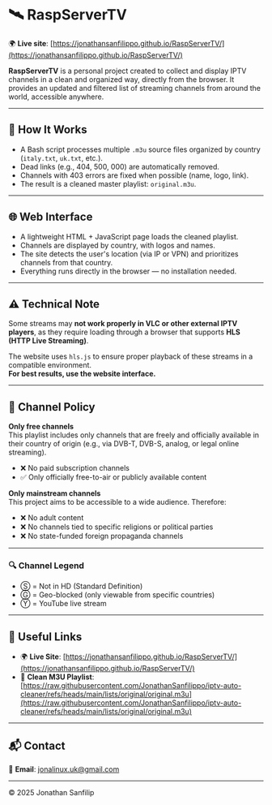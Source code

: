 # 🛰️ RaspServerTV

🌍 **Live site**: [https://jonathansanfilippo.github.io/RaspServerTV/](https://jonathansanfilippo.github.io/RaspServerTV/)

**RaspServerTV** is a personal project created to collect and display IPTV channels in a clean and organized way, directly from the browser. It provides an updated and filtered list of streaming channels from around the world, accessible anywhere.

---

## 🔧 How It Works

- A Bash script processes multiple `.m3u` source files organized by country (`italy.txt`, `uk.txt`, etc.).
- Dead links (e.g., 404, 500, 000) are automatically removed.
- Channels with 403 errors are fixed when possible (name, logo, link).
- The result is a cleaned master playlist: `original.m3u`.

---

## 🌐 Web Interface

- A lightweight HTML + JavaScript page loads the cleaned playlist.
- Channels are displayed by country, with logos and names.
- The site detects the user's location (via IP or VPN) and prioritizes channels from that country.
- Everything runs directly in the browser — no installation needed.

---

## ⚠️ Technical Note

Some streams may **not work properly in VLC or other external IPTV players**, as they require loading through a browser that supports **HLS (HTTP Live Streaming)**.

The website uses `hls.js` to ensure proper playback of these streams in a compatible environment.  
**For best results, use the website interface.**

---

## 📄 Channel Policy

**Only free channels**  
This playlist includes only channels that are freely and officially available in their country of origin (e.g., via DVB-T, DVB-S, analog, or legal online streaming).  

- ❌ No paid subscription channels  
- ✅ Only officially free-to-air or publicly available content

**Only mainstream channels**  
This project aims to be accessible to a wide audience. Therefore:

- ❌ No adult content  
- ❌ No channels tied to specific religions or political parties  
- ❌ No state-funded foreign propaganda channels

---

### 🔍 Channel Legend

- Ⓢ = Not in HD (Standard Definition)  
- Ⓖ = Geo-blocked (only viewable from specific countries)  
- Ⓨ = YouTube live stream

---

## 🔗 Useful Links

- 🌍 **Live Site**: [https://jonathansanfilippo.github.io/RaspServerTV/](https://jonathansanfilippo.github.io/RaspServerTV/)
- 📄 **Clean M3U Playlist**:  
  [https://raw.githubusercontent.com/JonathanSanfilippo/iptv-auto-cleaner/refs/heads/main/lists/original/original.m3u](https://raw.githubusercontent.com/JonathanSanfilippo/iptv-auto-cleaner/refs/heads/main/lists/original/original.m3u)

---

## 📬 Contact

📧 **Email**: jonalinux.uk@gmail.com

---

© 2025 Jonathan Sanfilip
